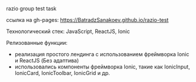 razio group test task

ссылка на gh-pages: https://BatradzSanakoev.github.io/razio-test

Технологический стек: JavaScript, ReactJS, Ionic

Релизованные функции:
- реализация простого лендинга с использованием фреймворка Ionic и ReactJS (Без адаптива)
- использовались компоненты фреймворка Ionic, такие как IonicInput, IonicCard, IonicToolbar, IonicGrid и др.

